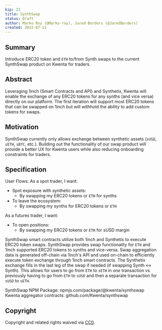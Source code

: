 ```yaml
---
kip: 21
title: SynthSwap
status: Draft
author: Marko Roy (@Marko-roy), Jared Borders (@JaredBorders)
created: 2022-07-11
---
```


## Summary

Introduce ERC20 token and `ETH` to/from Synth swaps to the current SynthSwap product on Kwenta for traders.

## Abstract

Leveraging 1inch (Smart Contracts and API) and Synthetix, Kwenta will enable the exchange of any ERC20 tokens for any synths (and vice versa) directly on our platform. The first iteration will support most ERC20 tokens that can be swapped on 1inch but will withhold the ability to add custom tokens for swaps.

## Motivation

SynthSwap currently only allows exchange between synthetic assets (`sUSD`, `sETH`, `sBTC`, etc.). Building out the functionality of our swap product will provide a better UX for Kwenta users while also reducing onboarding constraints for traders.

## Specification

User Flows:
As a spot trader, I want:
* Spot exposure with synthetic assets:
  * By swapping my ERC20 tokens or `ETH` for synths
* To leave the ecosystem:
  * By swapping my synths for ERC20 tokens or `ETH`

As a futures trader, I want:
* To open positions:
  * By swapping my ERC20 tokens or `ETH` for sUSD margin

SynthSwap smart contracts utilize both 1inch and Synthetix to execute ERC20 token swaps. SynthSwap provides swap functionality for `ETH` and 1inch supported ERC20 tokens to synths and vice-versa. Swap aggregation data is generated off-chain via 1inch's API and used on-chain to efficiently execute token exchange through 1inch smart contracts. The Synthetix exchange fills in the last leg of the swap if needed (if swapping Synth <-> Synth). This allows for users to go from `ETH` to `sETH` in *one* transaction vs previously having to go from `ETH` to `sUSD` and then a separate transaction for `sUSD` to `sETH`.

SynthSwap NPM Package: npmjs.com/package/@kwenta/synthswap
Kwenta aggregator contracts: github.com/Kwenta/synthswap

## Copyright
Copyright and related rights waived via [CC0](https://creativecommons.org/publicdomain/zero/1.0/).
